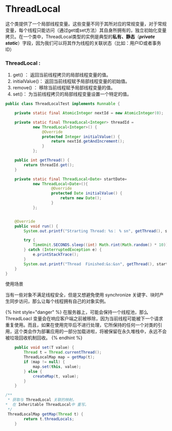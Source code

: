 # ThreadLocal

 这个类提供了一个局部线程变量。这些变量不同于其所对应的常规变量，对于常规变量，每个线程只能访问（通过get或set方法）其自身所拥有的，独立初始化变量拷贝。在一个类中，ThreadLocal类型的实例是典型的**私有、静态**（_**private static**_）字段，因为我们可以将其作为线程的关联状态（比如：用户ID或者事务ID）

### ThreadLocal :

1.  get\(\) ：             返回当前线程拷贝的局部线程变量的值。
2. initialValue\(\)： 返回当前线程赋予局部线程变量的初始值。
3. remove\(\) ：      移除当前线程赋予局部线程变量的值。
4. set\(\)：               为当前线程拷贝的局部线程变量设置一个特定的值。

```java
public class ThreadLocalTest implements Runnable {

    private static final AtomicInteger nextId = new AtomicInteger(0);

    private static final ThreadLocal<Integer> threadId =
            new ThreadLocal<Integer>() {
                @Override
                protected Integer initialValue() {
                    return nextId.getAndIncrement();
                }
            };

    public int getThread() {
        return threadId.get();
    }

    private static final ThreadLocal<Date> startDate=
            new ThreadLocal<Date>(){
                    @Override
                    protected Date initialValue() {
                        return new Date();
                    }
            };


    @Override
    public void run() {
        System.out.printf("Strarting Thread: %s： % sn", getThread(), startDate.get());

        try {
            TimeUnit.SECONDS.sleep((int) Math.rint(Math.random() * 10));
        } catch (InterruptedException e) {
            e.printStackTrace();
        }
        System.out.printf("Thread  Finished:&s:&sn", getThread(), startDate.get());
    }
}

```

使用场景

当有一些对象不满足线程安全，但是又想避免使用 synchronize 关键字、块时产生同步访问，那么让每个线程拥有自己的对象实例。

{% hint style="danger" %}
在服务器上，可能会保持一个线程池，那么 ThreadLoacl 变量会在响应客户端之前被移除，因为当前线程可能被下一个请求重复使用。而且，如果在使用完毕后不进行处理，它所保持的任何一个对类的引用，这个类会作为部署应用的一部分加载进啦，将被保留在永久堆栈中，永远不会被垃圾回收机制回收。
{% endhint %}


```java
    public void set(T value) {
        Thread t = Thread.currentThread();
        ThreadLocalMap map = getMap(t);
        if (map != null) {
            map.set(this, value);
        } else {
            createMap(t, value);
        }
    }
```



```java
/**
 * 获取与 ThreadLocal 关联的映射。
*  在 Inheritable ThreadLocal中 重写。
 */
 ThreadLocalMap getMap(Thread t) {
        return t.threadLocals;
    }
```

